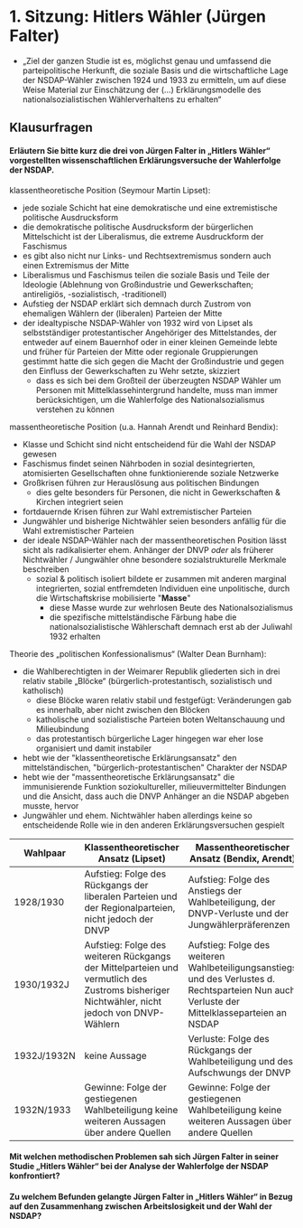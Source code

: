 # 1. Sitzung: Hitlers Wähler (Jürgen Falter)
- „Ziel der ganzen Studie ist es, möglichst genau und umfassend die parteipolitische Herkunft, die soziale Basis und die wirtschaftliche Lage der NSDAP-Wähler zwischen 1924 und 1933 zu ermitteln, um auf diese Weise Material zur Einschätzung der (…) Erklärungsmodelle des nationalsozialistischen Wählerverhaltens zu erhalten“
## Klausurfragen 
#### Erläutern Sie bitte kurz die drei von Jürgen Falter in „Hitlers Wähler“ vorgestellten wissenschaftlichen Erklärungsversuche der Wahlerfolge der NSDAP.
klassentheoretische Position (Seymour Martin Lipset):
- jede soziale Schicht hat eine demokratische und eine extremistische politische Ausdrucksform
- die demokratische politische Ausdrucksform der bürgerlichen Mittelschicht ist der Liberalismus, die extreme Ausdruckform der Faschismus
- es gibt also nicht nur Links- und Rechtsextremismus sondern auch einen Extremismus der Mitte
- Liberalismus und Faschismus teilen die soziale Basis und Teile der Ideologie (Ablehnung von Großindustrie und Gewerkschaften; antireligiös, -sozialistisch, -traditionell)
- Aufstieg der NSDAP erklärt sich demnach durch Zustrom von ehemaligen Wählern der (liberalen) Parteien der Mitte
- der idealtypische NSDAP-Wähler von 1932 wird von Lipset als selbstständiger protestantischer Angehöriger des Mittelstandes, der entweder auf einem Bauernhof oder in einer kleinen Gemeinde lebte und früher für Parteien der Mitte oder regionale Gruppierungen gestimmt hatte die sich gegen die Macht der Großindustrie und gegen den Einfluss der Gewerkschaften zu Wehr setzte, skizziert
  - dass es sich bei dem Großteil der überzeugten NSDAP Wähler um Personen mit Mittelklassehintergrund handelte, muss man immer berücksichtigen, um die Wahlerfolge des Nationalsozialismus verstehen zu können

massentheoretische Position (u.a. Hannah Arendt und Reinhard Bendix):
- Klasse und Schicht sind nicht entscheidend für die Wahl der NSDAP gewesen
- Faschismus findet seinen Nährboden in sozial desintegrierten, atomisierten Gesellschaften ohne funktionierende soziale Netzwerke
- Großkrisen führen zur Herauslösung aus politischen Bindungen
  - dies gelte besonders für Personen, die nicht in Gewerkschaften & Kirchen integriert seien
- fortdauernde Krisen führen zur Wahl extremistischer Parteien
- Jungwähler und bisherige Nichtwähler seien besonders anfällig für die Wahl extremistischer Parteien
- der ideale NSDAP-Wähler nach der massentheoretischen Position lässt sicht als radikalisierter ehem. Anhänger der DNVP *oder* als früherer Nichtwähler / Jungwähler ohne besondere sozialstrukturelle Merkmale beschreiben
  - sozial & politisch isoliert bildete er zusammen mit anderen marginal integrierten, sozial entfremdeten Individuen eine unpolitische, durch die Wirtschaftskrise mobilisierte "**Masse**"
    - diese Masse wurde zur wehrlosen Beute des Nationalsozialismus
    - die spezifische mittelständische Färbung habe die nationalsozialistische Wählerschaft demnach erst ab der Juliwahl 1932 erhalten

Theorie des „politischen Konfessionalismus“ (Walter Dean Burnham):
- die Wahlberechtigten in der Weimarer Republik gliederten sich in drei relativ stabile „Blöcke“ (bürgerlich-protestantisch, sozialistisch und katholisch)
  - diese Blöcke waren relativ stabil und festgefügt: Veränderungen gab es innerhalb, aber nicht zwischen den Blöcken
  - katholische und sozialistische Parteien boten Weltanschauung und Milieubindung
  - das protestantisch bürgerliche Lager hingegen war eher lose organisiert und damit instabiler 
- hebt wie der "klassentheoretische Erklärungsansatz" den mittelständischen, "bürgerlich-protestantischen" Charakter der NSDAP
- hebt wie der "massentheoretische Erklärungsansatz" die immunisierende Funktion soziokultureller, milieuvermittelter Bindungen und die Ansicht, dass auch die DNVP Anhänger an die NSDAP abgeben musste, hervor
- Jungwähler und ehem. Nichtwähler haben allerdings keine so entscheidende Rolle wie in den anderen Erklärungsversuchen gespielt

| Wahlpaar    | Klassentheoretischer Ansatz (Lipset)                                                                                                        | Massentheoretischer Ansatz (Bendix, Arendt)                                                                                                   | Konfessionstheoretischer Ansatz (Burnham)                                                                                                      |
|-------------|---------------------------------------------------------------------------------------------------------------------------------------------|-----------------------------------------------------------------------------------------------------------------------------------------------|------------------------------------------------------------------------------------------------------------------------------------------------|
| 1928/1930   | Aufstieg: Folge des Rückgangs der liberalen Parteien und der Regionalparteien, nicht jedoch der DNVP                                        | Aufstieg: Folge des Anstiegs der Wahlbeteiligung, der DNVP-Verluste und der Jungwählerpräferenzen                                             | Aufstieg: Folge des Anstiegs der Wahlbeteiligung und der Verluste der bürgerlichen, konservativen & liberalen Parteien                         |
| 1930/1932J  | Aufstieg: Folge des weiteren Rückgangs der Mittelparteien und vermutlich des Zustroms bisheriger Nichtwähler, nicht jedoch von DNVP-Wählern | Aufstieg: Folge des weiteren Wahlbeteiligungsanstiegs und des Verlustes d. Rechtsparteien Nun auch Verluste der Mittelklasseparteien an NSDAP | Aufstieg: Folge des weiteren Wahlbeteiligungsanstiegs und des Verlustes der nichtkonfessionellen bürgerlichen Parteien (Z/BVP & SPD/KPD immun) |
| 1932J/1932N | keine Aussage                                                                                                                               | Verluste: Folge des Rückgangs der Wahlbeteiligung und des Aufschwungs der DNVP                                                                | keine expliziten Aussagen über die Novemberwahl                                                                                                |
| 1932N/1933  | Gewinne: Folge der gestiegenen Wahlbeteiligung keine weiteren Aussagen über andere Quellen                                                  | Gewinne: Folge der gestiegenen Wahlbeteiligung keine weiteren Aussagen über andere Quellen                                                    | Gewinne: Folge der gestiegenen Wahlbeteiligungkeine weiteren Aussagen über andere Quellen                                                      |


#### Mit welchen methodischen Problemen sah sich Jürgen Falter in seiner Studie „Hitlers Wähler“ bei der Analyse der Wahlerfolge der NSDAP konfrontiert?

#### Zu welchem Befunden gelangte Jürgen Falter in „Hitlers Wähler“ in Bezug auf den Zusammenhang zwischen Arbeitslosigkeit und der Wahl der NSDAP?
